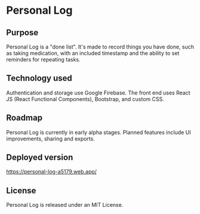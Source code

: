 # Personal Log

## Purpose

Personal Log is a "done list". It's made to record things you have done, such as taking medication, with an included timestamp and the ability to set reminders for repeating tasks.

## Technology used

Authentication and storage use Google Firebase. The front end uses React JS (React Functional Components), Bootstrap, and custom CSS.

## Roadmap

Personal Log is currently in early alpha stages. Planned features include UI improvements, sharing and exports.

## Deployed version

https://personal-log-a5179.web.app/

## License

Personal Log is released under an MIT License.
